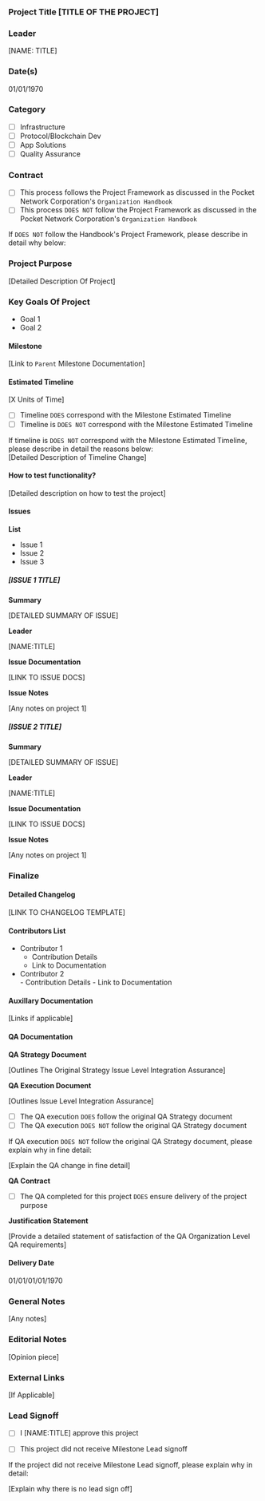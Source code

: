 ### Project Title [TITLE OF THE PROJECT]  
### Leader  
[NAME: TITLE]  
### Date(s)  
01/01/1970  
### Category  
- [ ] Infrastructure  
- [ ] Protocol/Blockchain Dev  
- [ ] App Solutions  
- [ ] Quality Assurance  
### Contract  
- [ ] This process follows the Project Framework as discussed in the Pocket Network Corporation's `Organization Handbook`  
- [ ] This process `DOES NOT` follow the Project Framework as discussed in the Pocket Network Corporation's `Organization Handbook`  
  
If `DOES NOT` follow the Handbook's Project Framework, please describe in detail why below:  
### Project Purpose
[Detailed Description Of Project] 
### Key Goals Of Project
- Goal 1
- Goal 2 
#### Milestone
[Link to `Parent` Milestone Documentation]  
#### Estimated Timeline  
[X Units of Time]  
  
- [ ] Timeline `DOES` correspond with the Milestone Estimated Timeline  
- [ ] Timeline is `DOES NOT` correspond with the Milestone Estimated Timeline  
  
If timeline is `DOES NOT` correspond with the Milestone Estimated Timeline, please describe in detail the reasons below:  
[Detailed Description of Timeline Change]  
#### How to test functionality?  
[Detailed description on how to test the project]  
#### Issues  
**List**  
  
- Issue 1  
- Issue 2  
- Issue 3  
  
##### [ISSUE 1 TITLE]  
**Summary**  
  
[DETAILED SUMMARY OF ISSUE]  
  
**Leader**  
  
[NAME:TITLE]  
  
**Issue Documentation**  
  
[LINK TO ISSUE DOCS]  
  
**Issue Notes**  
  
[Any notes on project 1]  
  
##### [ISSUE 2 TITLE]  
**Summary**  
  
[DETAILED SUMMARY OF ISSUE]  
  
**Leader**  
  
[NAME:TITLE]  
  
**Issue Documentation**  
  
[LINK TO ISSUE DOCS]  
  
**Issue Notes**  
  
[Any notes on project 1]  
  
### Finalize  
#### Detailed Changelog  
[LINK TO CHANGELOG TEMPLATE]  
  
#### Contributors List  
- Contributor 1  
    - Contribution Details
    - Link to Documentation
- Contributor 2  
      - Contribution Details
      - Link to Documentation
  
#### Auxillary Documentation   
[Links if applicable]  
  
#### QA Documentation  
**QA Strategy Document**

[Outlines The Original Strategy Issue Level Integration Assurance]

**QA Execution Document**

[Outlines Issue Level Integration Assurance]

- [ ] The QA execution `DOES` follow the original QA Strategy document
- [ ] The QA execution `DOES NOT` follow the original QA Strategy document

If QA execution `DOES NOT` follow the original QA Strategy document, please explain why in fine detail:

[Explain the QA change in fine detail]

**QA Contract**

- [ ] The QA completed for this project `DOES` ensure delivery of the project purpose

**Justification Statement**

[Provide a detailed statement of satisfaction of the QA Organization Level QA requirements]
  
#### Delivery Date  
01/01/01/01/1970
### General Notes    
[Any notes]  
### Editorial Notes  
[Opinion piece]  
### External Links
[If Applicable]

### Lead Signoff

- [ ] I [NAME:TITLE] approve this project

- [ ] This project did not receive Milestone Lead signoff

If the project did not receive Milestone Lead signoff, please explain why in detail:

[Explain why there is no lead sign off]
